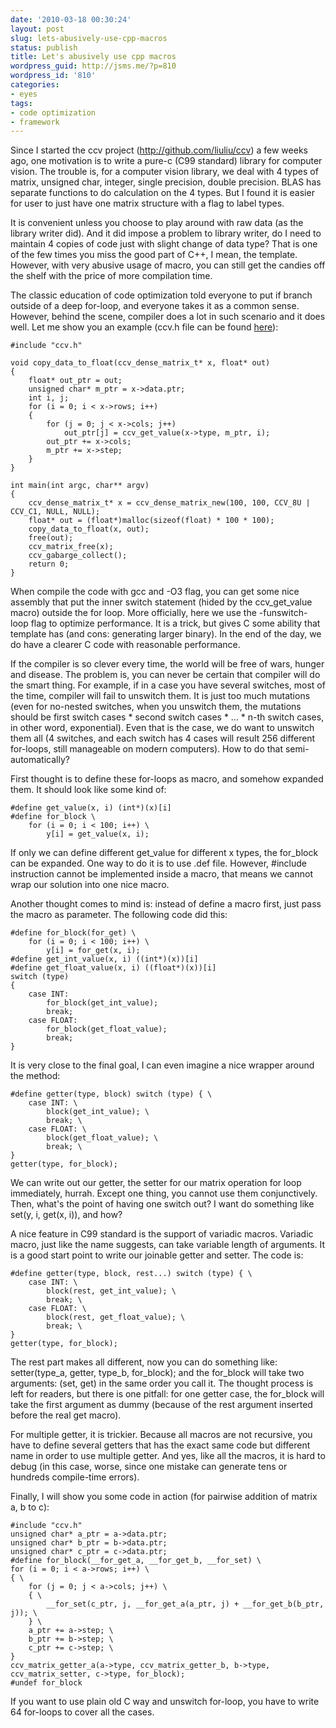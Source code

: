 ```yaml
---
date: '2010-03-18 00:30:24'
layout: post
slug: lets-abusively-use-cpp-macros
status: publish
title: Let's abusively use cpp macros
wordpress_guid: http://jsms.me/?p=810
wordpress_id: '810'
categories:
- eyes
tags:
- code optimization
- framework
---
```


Since I started the ccv project (http://github.com/liuliu/ccv) a few weeks ago, one motivation is to write a pure-c (C99 standard) library for computer vision. The trouble is, for a computer vision library, we deal with 4 types of matrix, unsigned char, integer, single precision, double precision. BLAS has separate functions to do calculation on the 4 types. But I found it is easier for user to just have one matrix structure with a flag to label types.

It is convenient unless you choose to play around with raw data (as the library writer did). And it did impose a problem to library writer, do I need to maintain 4 copies of code just with slight change of data type? That is one of the few times you miss the good part of C++, I mean, the template. However, with very abusive usage of macro, you can still get the candies off the shelf with the price of more compilation time.

The classic education of code optimization told everyone to put if branch outside of a deep for-loop, and everyone takes it as a common sense. However, behind the scene, compiler does a lot in such scenario and it does well. Let me show you an example (ccv.h file can be found [here](http://github.com/liuliu/ccv/blob/master/src/ccv.h)):

    
    #include "ccv.h"
    
    void copy_data_to_float(ccv_dense_matrix_t* x, float* out)
    {
    	float* out_ptr = out;
    	unsigned char* m_ptr = x->data.ptr;
    	int i, j;
    	for (i = 0; i < x->rows; i++)
    	{
    		for (j = 0; j < x->cols; j++)
    			out_ptr[j] = ccv_get_value(x->type, m_ptr, i);
    		out_ptr += x->cols;
    		m_ptr += x->step;
    	}
    }
    
    int main(int argc, char** argv)
    {
    	ccv_dense_matrix_t* x = ccv_dense_matrix_new(100, 100, CCV_8U | CCV_C1, NULL, NULL);
    	float* out = (float*)malloc(sizeof(float) * 100 * 100);
    	copy_data_to_float(x, out);
    	free(out);
    	ccv_matrix_free(x);
    	ccv_gabarge_collect();
    	return 0;
    }


When compile the code with gcc and -O3 flag, you can get some nice assembly that put the inner switch statement (hided by the ccv_get_value macro) outside the for loop. More officially, here we use the -funswitch-loop flag to optimize performance. It is a trick, but gives C some ability that template has (and cons: generating larger binary). In the end of the day, we do have a clearer C code with reasonable performance.

If the compiler is so clever every time, the world will be free of wars, hunger and disease. The problem is, you can never be certain that compiler will do the smart thing. For example, if in a case you have several switches, most of the time, compiler will fail to unswitch them. It is just too much mutations (even for no-nested switches, when you unswitch them, the mutations should be first switch cases * second switch cases * ... * n-th switch cases, in other word, exponential). Even that is the case, we do want to unswitch them all (4 switches, and each switch has 4 cases will result 256 different for-loops, still manageable on modern computers). How to do that semi-automatically?

First thought is to define these for-loops as macro, and somehow expanded them. It should look like some kind of:

    
    #define get_value(x, i) (int*)(x)[i]
    #define for_block \
    	for (i = 0; i < 100; i++) \
    		y[i] = get_value(x, i);


If only we can define different get_value for different x types, the for_block can be expanded. One way to do it is to use .def file. However, #include instruction cannot be implemented inside a macro, that means we cannot wrap our solution into one nice macro.

Another thought comes to mind is: instead of define a macro first, just pass the macro as parameter. The following code did this:

    
    #define for_block(for_get) \
    	for (i = 0; i < 100; i++) \
    		y[i] = for_get(x, i);
    #define get_int_value(x, i) ((int*)(x))[i]
    #define get_float_value(x, i) ((float*)(x))[i]
    switch (type)
    {
    	case INT:
    		for_block(get_int_value);
    		break;
    	case FLOAT:
    		for_block(get_float_value);
    		break;
    }


It is very close to the final goal, I can even imagine a nice wrapper around the method:

    
    #define getter(type, block) switch (type) { \
    	case INT: \
    		block(get_int_value); \
    		break; \
    	case FLOAT: \
    		block(get_float_value); \
    		break; \
    }
    getter(type, for_block);


We can write out our getter, the setter for our matrix operation for loop immediately, hurrah. Except one thing, you cannot use them conjunctively. Then, what's the point of having one switch out? I want do something like set(y, i, get(x, i)), and how?

A nice feature in C99 standard is the support of variadic macros. Variadic macro, just like the name suggests, can take variable length of arguments. It is a good start point to write our joinable getter and setter. The code is:

    
    #define getter(type, block, rest...) switch (type) { \
    	case INT: \
    		block(rest, get_int_value); \
    		break; \
    	case FLOAT: \
    		block(rest, get_float_value); \
    		break; \
    }
    getter(type, for_block);


The rest part makes all different, now you can do something like: setter(type_a, getter, type_b, for_block); and the for_block will take two arguments: (set, get) in the same order you call it. The thought process is left for readers, but there is one pitfall: for one getter case, the for_block will take the first argument as dummy (because of the rest argument inserted before the real get macro).

For multiple getter, it is trickier. Because all macros are not recursive, you have to define several getters that has the exact same code but different name in order to use multiple getter. And yes, like all the macros, it is hard to debug (in this case, worse, since one mistake can generate tens or hundreds compile-time errors).

Finally, I will show you some code in action (for pairwise addition of matrix a, b to c):

    
    #include "ccv.h"
    unsigned char* a_ptr = a->data.ptr;
    unsigned char* b_ptr = b->data.ptr;
    unsigned char* c_ptr = c->data.ptr;
    #define for_block(__for_get_a, __for_get_b, __for_set) \
    for (i = 0; i < a->rows; i++) \
    { \
    	for (j = 0; j < a->cols; j++) \
    	{ \
    		__for_set(c_ptr, j, __for_get_a(a_ptr, j) + __for_get_b(b_ptr, j)); \
    	} \
    	a_ptr += a->step; \
    	b_ptr += b->step; \
    	c_ptr += c->step; \
    }
    ccv_matrix_getter_a(a->type, ccv_matrix_getter_b, b->type, ccv_matrix_setter, c->type, for_block);
    #undef for_block


If you want to use plain old C way and unswitch for-loop, you have to write 64 for-loops to cover all the cases.
